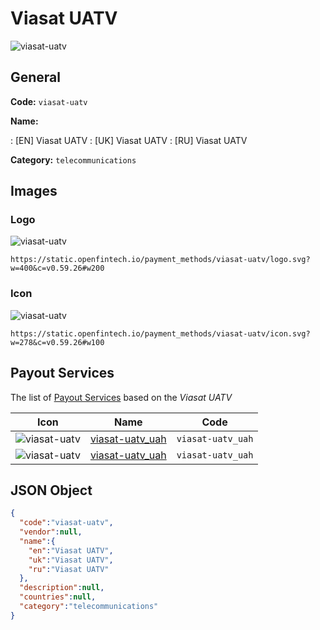 
# Viasat UATV 
![viasat-uatv](https://static.openfintech.io/payment_methods/viasat-uatv/logo.svg?w=400&c=v0.59.26#w200)  

## General 
**Code:** `viasat-uatv` 
 
**Name:** 
 
:	[EN] Viasat UATV 
:	[UK] Viasat UATV 
:	[RU] Viasat UATV 
 
**Category:** `telecommunications` 
 

## Images 

### Logo 
![viasat-uatv](https://static.openfintech.io/payment_methods/viasat-uatv/logo.svg?w=400&c=v0.59.26#w200)  

```
https://static.openfintech.io/payment_methods/viasat-uatv/logo.svg?w=400&c=v0.59.26#w200
```  

### Icon 
![viasat-uatv](https://static.openfintech.io/payment_methods/viasat-uatv/icon.svg?w=278&c=v0.59.26#w100)  

```
https://static.openfintech.io/payment_methods/viasat-uatv/icon.svg?w=278&c=v0.59.26#w100
```  

## Payout Services 
 
The list of [Payout Services](/payout-services/) based on the _Viasat UATV_ 

|Icon|Name|Code| 
|:---:|:---:|:---:| 
|![viasat-uatv](https://static.openfintech.io/payout_methods/viasat-uatv/icon.png?w=278&c=v0.59.26#w40) |[viasat-uatv_uah](/payout-services/viasat-uatv_uah/)|`viasat-uatv_uah`| 
|![viasat-uatv](https://static.openfintech.io/payout_methods/viasat-uatv/icon.png?w=278&c=v0.59.26#w40) |[viasat-uatv_uah](/payout-services/viasat-uatv_uah/)|`viasat-uatv_uah`| 
 

## JSON Object 

```json
{
  "code":"viasat-uatv",
  "vendor":null,
  "name":{
    "en":"Viasat UATV",
    "uk":"Viasat UATV",
    "ru":"Viasat UATV"
  },
  "description":null,
  "countries":null,
  "category":"telecommunications"
}
```  
